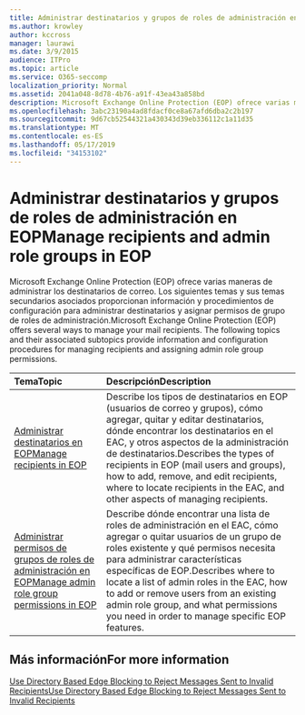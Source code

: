 ```yaml
---
title: Administrar destinatarios y grupos de roles de administración en EOP
ms.author: krowley
author: kccross
manager: laurawi
ms.date: 3/9/2015
audience: ITPro
ms.topic: article
ms.service: O365-seccomp
localization_priority: Normal
ms.assetid: 2041a048-8d78-4b76-a91f-43ea43a858bd
description: Microsoft Exchange Online Protection (EOP) ofrece varias maneras de administrar los destinatarios de correo. Los siguientes temas y sus temas secundarios asociados proporcionan información y procedimientos de configuración para administrar destinatarios y asignar permisos de grupo de roles de administración.
ms.openlocfilehash: 3abc23190a4ad8fdacf0ce8a67afd6dba2c2b197
ms.sourcegitcommit: 9d67cb52544321a430343d39eb336112c1a11d35
ms.translationtype: MT
ms.contentlocale: es-ES
ms.lasthandoff: 05/17/2019
ms.locfileid: "34153102"
---
```

# <a name="manage-recipients-and-admin-role-groups-in-eop"></a><span data-ttu-id="b913a-104">Administrar destinatarios y grupos de roles de administración en EOP</span><span class="sxs-lookup"><span data-stu-id="b913a-104">Manage recipients and admin role groups in EOP</span></span>

<span data-ttu-id="b913a-p102">Microsoft Exchange Online Protection (EOP) ofrece varias maneras de administrar los destinatarios de correo. Los siguientes temas y sus temas secundarios asociados proporcionan información y procedimientos de configuración para administrar destinatarios y asignar permisos de grupo de roles de administración.</span><span class="sxs-lookup"><span data-stu-id="b913a-p102">Microsoft Exchange Online Protection (EOP) offers several ways to manage your mail recipients. The following topics and their associated subtopics provide information and configuration procedures for managing recipients and assigning admin role group permissions.</span></span>
  
|<span data-ttu-id="b913a-107">**Tema**</span><span class="sxs-lookup"><span data-stu-id="b913a-107">**Topic**</span></span>|<span data-ttu-id="b913a-108">**Descripción**</span><span class="sxs-lookup"><span data-stu-id="b913a-108">**Description**</span></span>|
|:-----|:-----|
|[<span data-ttu-id="b913a-109">Administrar destinatarios en EOP</span><span class="sxs-lookup"><span data-stu-id="b913a-109">Manage recipients in EOP</span></span>](manage-recipients-in-eop.md) <br/> |<span data-ttu-id="b913a-110">Describe los tipos de destinatarios en EOP (usuarios de correo y grupos), cómo agregar, quitar y editar destinatarios, dónde encontrar los destinatarios en el EAC, y otros aspectos de la administración de destinatarios.</span><span class="sxs-lookup"><span data-stu-id="b913a-110">Describes the types of recipients in EOP (mail users and groups), how to add, remove, and edit recipients, where to locate recipients in the EAC, and other aspects of managing recipients.</span></span>  <br/> |
|[<span data-ttu-id="b913a-111">Administrar permisos de grupos de roles de administración en EOP</span><span class="sxs-lookup"><span data-stu-id="b913a-111">Manage admin role group permissions in EOP</span></span>](manage-admin-role-group-permissions-in-eop.md) <br/> |<span data-ttu-id="b913a-112">Describe dónde encontrar una lista de roles de administración en el EAC, cómo agregar o quitar usuarios de un grupo de roles existente y qué permisos necesita para administrar características específicas de EOP.</span><span class="sxs-lookup"><span data-stu-id="b913a-112">Describes where to locate a list of admin roles in the EAC, how to add or remove users from an existing admin role group, and what permissions you need in order to manage specific EOP features.</span></span>  <br/> |
   
## <a name="for-more-information"></a><span data-ttu-id="b913a-113">Más información</span><span class="sxs-lookup"><span data-stu-id="b913a-113">For more information</span></span>

[<span data-ttu-id="b913a-114">Use Directory Based Edge Blocking to Reject Messages Sent to Invalid Recipients</span><span class="sxs-lookup"><span data-stu-id="b913a-114">Use Directory Based Edge Blocking to Reject Messages Sent to Invalid Recipients</span></span>](http://technet.microsoft.com/library/ca7b7416-92ed-40ad-abdb-695be46ea2e4.aspx)
  

